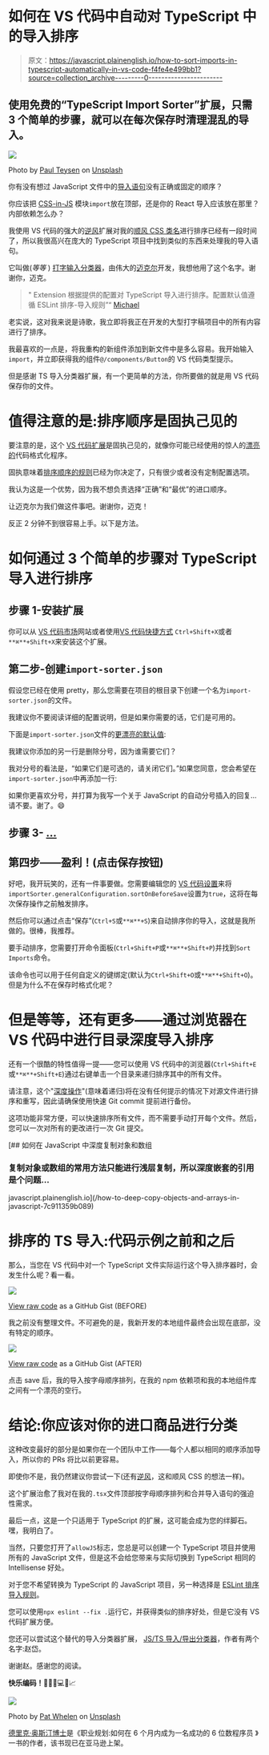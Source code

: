 # 如何在 VS 代码中自动对 TypeScript 中的导入排序

> 原文：<https://javascript.plainenglish.io/how-to-sort-imports-in-typescript-automatically-in-vs-code-f4fe4e499bb1?source=collection_archive---------0----------------------->

## 使用免费的“TypeScript Import Sorter”扩展，只需 3 个简单的步骤，就可以在每次保存时清理混乱的导入。

![](img/3ca6ba29cf4c6c5e45c6fc73ddeeb7e9.png)

Photo by [Paul Teysen](https://unsplash.com/@hooverpaul55?utm_source=medium&utm_medium=referral) on [Unsplash](https://unsplash.com?utm_source=medium&utm_medium=referral)

你有没有想过 JavaScript 文件中的[导入语句](https://codesandbox.io/s/the-difference-between-import-and-require-in-javascript-by-dr-derek-austin-xp842b?file=/pages/index.js)没有正确或固定的顺序？

你应该把 [CSS-in-JS](https://medium.com/dailyjs/what-is-actually-css-in-js-f2f529a2757) 模块`import`放在顶部，还是你的 React 导入应该放在那里？内部依赖怎么办？

我使用 VS 代码的强大的[逆风](https://marketplace.visualstudio.com/items?itemName=heybourn.headwind)扩展对我的[顺风 CSS 类名](https://medium.com/coding-at-dawn/the-tailwind-css-jit-mode-bug-that-only-happens-in-production-4f25ef009fe8)进行排序已经有一段时间了，所以我很高兴在庞大的 TypeScript 项目中找到类似的东西来处理我的导入语句。

它叫做(*等等* ) [打字输入分类器](https://marketplace.visualstudio.com/items?itemName=mike-co.import-sorter&ssr=false#review-details)，由伟大的[迈克尔](https://marketplace.visualstudio.com/publishers/mike-co)开发，我想他用了这个名字。谢谢你，迈克。

> " Extension 根据提供的配置对 TypeScript 导入进行排序。配置默认值遵循 ESLint 排序-导入规则”“ [Michael](https://marketplace.visualstudio.com/publishers/mike-co)

老实说，这对我来说是诗歌，我立即将我正在开发的大型打字稿项目中的所有内容进行了排序。

我最喜欢的一点是，将我重构的新组件添加到新文件中是多么容易。我开始输入`import`，并立即获得我的组件`@/components/Button`的 VS 代码类型提示。

但是感谢 TS 导入分类器扩展，有一个更简单的方法，你所要做的就是用 VS 代码保存你的文件。

# 值得注意的是:排序顺序是固执己见的

要注意的是，这个 [VS 代码扩展](https://betterprogramming.pub/how-to-set-up-vs-code-like-a-pro-in-just-5-minutes-65aaa5788c0d?gi=d4a327d58e8f)是固执己见的，就像你可能已经使用的惊人的[漂亮的](https://levelup.gitconnected.com/how-to-format-all-files-in-a-directory-with-prettier-5f0ff5f4ffb2)代码格式化程序。

固执意味着[排序顺序的规则](https://medium.com/coding-at-dawn/sorts-in-60-seconds-speedy-javascript-interview-answers-on-sorting-acb72bdea8a2)已经为你决定了，只有很少或者没有定制配置选项。

我认为这是一个优势，因为我不想负责选择“正确”和“最优”的进口顺序。

让迈克尔为我们做这件事吧。谢谢你，迈克！

反正 2 分钟不到很容易上手。以下是方法。

# 如何通过 3 个简单的步骤对 TypeScript 导入进行排序

## 步骤 1-安装扩展

你可以从 [VS 代码市场](https://marketplace.visualstudio.com/items?itemName=mike-co.import-sorter&ssr=false#review-details)网站或者使用[VS 代码快捷方式](https://medium.com/derek-develops/how-to-zoom-in-and-out-in-vs-code-plus-an-optional-extension-2e9722638fd1) `Ctrl+Shift+X`或者`**⌘**+Shift+X`来安装这个扩展。

## 第二步-创建`import-sorter.json`

假设您已经在使用 pretty，那么您需要在项目的根目录下创建一个名为`import-sorter.json`的文件。

我建议你不要阅读详细的配置说明，但是如果你需要的话，它们是可用的。

下面是`import-sorter.json`文件的[更漂亮的默认值](https://prettier.io/docs/en/options.html):

我建议你添加的另一行是删除分号，因为谁需要它们？

我对分号的看法是，“如果它们是可选的，请关闭它们。”如果您同意，您会希望在`import-sorter.json`中再添加一行:

如果你更喜欢分号，并打算为我写一个关于 JavaScript 的自动分号插入的回复…请不要。谢了。😄

## 步骤 3- […](https://knowyourmeme.com/memes/profit)

## 第四步——盈利！(点击保存按钮)

好吧，我开玩笑的，还有一件事要做。您需要编辑您的 [VS 代码设置](https://betterprogramming.pub/how-to-set-up-vs-code-like-a-pro-in-just-5-minutes-65aaa5788c0d)来将`importSorter.generalConfiguration.sortOnBeforeSave`设置为`true`，这将在每次保存操作之前触发排序。

然后你可以通过点击“保存”(`Ctrl+S`或`**⌘**+S`)来自动排序你的导入，这就是我所做的。很棒，我推荐。

要手动排序，您需要打开命令面板(`Ctrl+Shift+P`或`**⌘**+Shift+P`)并找到`Sort Imports`命令。

该命令也可以用于任何自定义的键绑定(默认为`Ctrl+Shift+O`或`**⌘**+Shift+O`)。但是为什么不在保存时格式化呢？

# 但是等等，还有更多——通过浏览器在 VS 代码中进行目录深度导入排序

还有一个很酷的特性值得一提——您可以使用 VS 代码中的浏览器(`Ctrl+Shift+E`或`**⌘**+Shift+E`)通过右键单击一个目录来递归排序其中的所有文件。

请注意，这个"[深度操作](/how-to-deep-copy-objects-and-arrays-in-javascript-7c911359b089)"(意味着递归)将在没有任何提示的情况下对源文件进行排序和重写，因此请确保使用快速 Git commit 提前进行备份。

这项功能非常方便，可以快速排序所有文件，而不需要手动打开每个文件。然后，您可以一次对所有的更改进行一次 Git 提交。

[](/how-to-deep-copy-objects-and-arrays-in-javascript-7c911359b089) [## 如何在 JavaScript 中深度复制对象和数组

### 复制对象或数组的常用方法只能进行浅层复制，所以深度嵌套的引用是个问题…

javascript.plainenglish.io](/how-to-deep-copy-objects-and-arrays-in-javascript-7c911359b089) 

# 排序的 TS 导入:代码示例之前和之后

那么，当您在 VS 代码中对一个 TypeScript 文件实际运行这个导入排序器时，会发生什么呢？看一看。

![](img/25e884d09f7a0e10ff7cc87b6d722a7a.png)

[View raw code](https://gist.github.com/DoctorDerek/d39b15505befe0ad69aba260bc684ea7) as a GitHub Gist (BEFORE)

我之前没有整理文件。不可避免的是，我新开发的本地组件最终会出现在底部，没有特定的顺序。

![](img/e5e204c70e30ecb29ab7a89a579a3489.png)

[View raw code](https://gist.github.com/DoctorDerek/3f020b43094cc175857ef4d06732539d) as a GitHub Gist (AFTER)

点击 save 后，我的导入按字母顺序排列，在我的 npm 依赖项和我的本地组件库之间有一个漂亮的空行。

# 结论:你应该对你的进口商品进行分类

这种改变最好的部分是如果你在一个团队中工作——每个人都以相同的顺序添加导入，所以你的 PRs 将比以前更容易。

即使你不是，我仍然建议你尝试一下(还有[逆风](https://marketplace.visualstudio.com/items?itemName=heybourn.headwind)，这和顺风 CSS 的想法一样)。

这个扩展治愈了我对在我的`.tsx`文件顶部按字母顺序排列和合并导入语句的强迫性需求。

最后一点，这是一个只适用于 TypeScript 的扩展，这可能会成为您的绊脚石。嘿，我明白了。

当然，只要您打开了`allowJS`标志，您总是可以创建一个 TypeScript 项目并使用所有的 JavaScript 文件，但是这不会给您带来与实际切换到 TypeScript 相同的 Intellisense 好处。

对于您不希望转换为 TypeScript 的 JavaScript 项目，另一种选择是 [ESLint 排序导入规则](https://eslint.org/docs/rules/sort-imports)。

您可以使用`npx eslint --fix .`运行它，并获得类似的排序好处，但是它没有 VS 代码扩展方便。

您还可以尝试这个替代的导入分类器扩展， [JS/TS 导入/导出分类器](https://marketplace.visualstudio.com/items?itemName=dozerg.tsimportsorter)，作者有两个名字:赵岱。

谢谢赵。感谢您的阅读。

**快乐编码！**👩‍💻🔤💻🌀📈

![](img/0510bc46173e5794662a95d90afe0bcb.png)

Photo by [Pat Whelen](https://unsplash.com/@patwhelen?utm_source=medium&utm_medium=referral) on [Unsplash](https://unsplash.com?utm_source=medium&utm_medium=referral)

[德里克·奥斯汀博士](https://www.linkedin.com/in/derek-austin/)是《职业规划:如何在 6 个月内成为一名成功的 6 位数程序员 》一书的作者，该书现已在亚马逊上架。